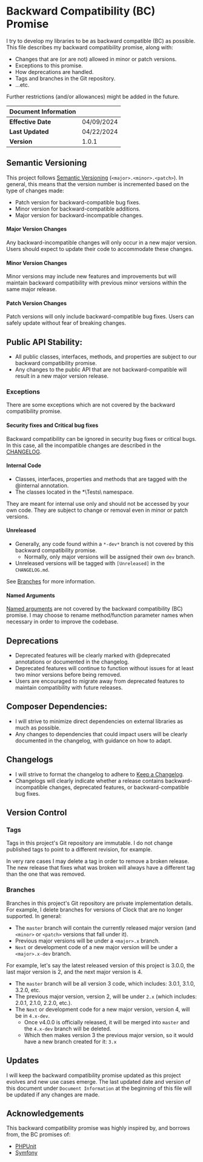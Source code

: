 # Backward Compatibility (BC) Promise

I try to develop my libraries to be as backward compatible (BC) as possible. This file describes my backward compatibility promise, along with:

* Changes that are (or are not) allowed in minor or patch versions.
* Exceptions to this promise.
* How deprecations are handled.
* Tags and branches in the Git repository.
* ...etc.

Further restrictions (and/or allowances) might be added in the future.

| **Document Information** |            |
|:-------------------------|:-----------|
| **Effective Date**       | 04/09/2024 |
| **Last Updated**         | 04/22/2024 |
| **Version**              | 1.0.1      |

## Semantic Versioning

This project follows [Semantic Versioning](https://semver.org/) (`<major>.<minor>.<patch>`). In general, this means that the version number is incremented based on the type of changes made:

* Patch version for backward-compatible bug fixes.
* Minor version for backward-compatible additions.
* Major version for backward-incompatible changes.

#### Major Version Changes

Any backward-incompatible changes will only occur in a new major version. Users should expect to update their code to accommodate these changes.

#### Minor Version Changes

Minor versions may include new features and improvements but will maintain backward compatibility with previous minor versions within the same major release.

#### Patch Version Changes

Patch versions will only include backward-compatible bug fixes. Users can safely update without fear of breaking changes.

## Public API Stability:

* All public classes, interfaces, methods, and properties are subject to our backward compatibility promise.
* Any changes to the public API that are not backward-compatible will result in a new major version release.

### Exceptions

There are some exceptions which are not covered by the backward compatibility promise.

#### Security fixes and Critical bug fixes

Backward compatibility can be ignored in security bug fixes or critical bugs. In this case, all the incompatible changes are described in the [CHANGELOG](CHANGELOG.md).

#### Internal Code

* Classes, interfaces, properties and methods that are tagged with the @internal annotation.
* The classes located in the *\Tests\ namespace.

They are meant for internal use only and should not be accessed by your own code. They are subject to change or removal even in minor or patch versions.

#### Unreleased

* Generally, any code found within a `*-dev*` branch is not covered by this backward compatibility promise.
  * Normally, only major versions will be assigned their own `dev` branch.
* Unreleased versions will be tagged with `[Unreleased]` in the `CHANGELOG.md`.

See [Branches](#branches) for more information.

#### Named Arguments

[Named arguments](https://www.php.net/manual/en/functions.arguments.php#functions.named-arguments) are not covered by the backward compatibility (BC) promise. I may choose to rename method/function parameter names when necessary in order to improve the codebase.

## Deprecations

* Deprecated features will be clearly marked with @deprecated annotations or documented in the changelog.
* Deprecated features will continue to function without issues for at least two minor versions before being removed.
* Users are encouraged to migrate away from deprecated features to maintain compatibility with future releases.

## Composer Dependencies:

* I will strive to minimize direct dependencies on external libraries as much as possible.
* Any changes to dependencies that could impact users will be clearly documented in the changelog, with guidance on how to adapt.

## Changelogs

* I will strive to format the changelog to adhere to [Keep a Changelog](https://keepachangelog.com/en/1.1.0/).
* Changelogs will clearly indicate whether a release contains backward-incompatible changes, deprecated features, or backward-compatible bug fixes.

## Version Control

### Tags

Tags in this project's Git repository are immutable. I do not change published tags to point to a different revision, for example.

In very rare cases I may delete a tag in order to remove a broken release. The new release that fixes what was broken will always have a different tag than the one that was removed.

### Branches

Branches in this project's Git repository are private implementation details. For example, I delete branches for versions of Clock that are no longer supported. In general:

* The `master` branch will contain the currently released major version (and `<minor>` or `<patch>` versions that fall under it).
* Previous major versions will be under a `<major>.x` branch.
* `Next` or development code of a new major version will be under a `<major>.x-dev` branch.

For example, let's say the latest released version of this project is 3.0.0, the last major version is 2, and the next major version is 4.

* The `master` branch will be all version 3 code, which includes: 3.0.1, 3.1.0, 3.2.0, etc.
* The previous major version, version 2, will be under `2.x` (which includes: 2.0.1, 2.1.0, 2.2.0, etc.).
* The `Next` or development code for a new major version, version 4, will be in `4.x-dev`.
  * Once v4.0.0 is officially released, it will be merged into `master` and the `4.x-dev` branch will be deleted.
  * Which then makes version 3 the previous major version, so it would have a new branch created for it: `3.x`

## Updates

I will keep the backward compatibility promise updated as this project evolves and new use cases emerge. The last updated date and version of this document under `Document Information` at the beginning of this file will be updated if any changes are made.

## Acknowledgements

This backward compatibility promise was highly inspired by, and borrows from, the BC promises of:

* [PHPUnit](https://phpunit.de/backward-compatibility.html)
* [Symfony](https://symfony.com/doc/current/contributing/code/bc.html)
